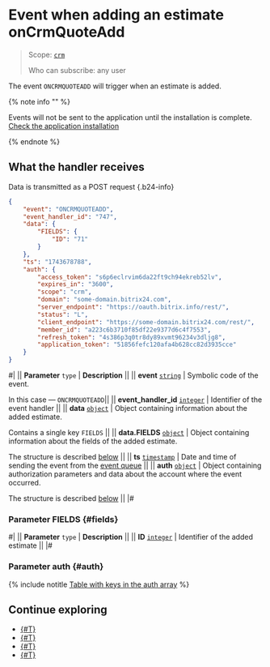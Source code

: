 # Event when adding an estimate onCrmQuoteAdd

> Scope: [`crm`](../../../scopes/permissions.md)
>
> Who can subscribe: any user

The event `ONCRMQUOTEADD` will trigger when an estimate is added.

{% note info "" %}

Events will not be sent to the application until the installation is complete. [Check the application installation](../../../../settings/app-installation/installation-finish.md)

{% endnote %}

## What the handler receives

Data is transmitted as a POST request {.b24-info}

```json
{
    "event": "ONCRMQUOTEADD",
    "event_handler_id": "747",
    "data": {
        "FIELDS": {
            "ID": "71"
        }
    },
    "ts": "1743678788",
    "auth": {
        "access_token": "s6p6eclrvim6da22ft9ch94ekreb52lv",
        "expires_in": "3600",
        "scope": "crm",
        "domain": "some-domain.bitrix24.com",
        "server_endpoint": "https://oauth.bitrix.info/rest/",
        "status": "L",
        "client_endpoint": "https://some-domain.bitrix24.com/rest/",
        "member_id": "a223c6b3710f85df22e9377d6c4f7553",
        "refresh_token": "4s386p3q0tr8dy89xvmt96234v3dljg8",
        "application_token": "51856fefc120afa4b628cc82d3935cce"
    }
}
```

#|
|| **Parameter**
`type` | **Description** ||
|| **event**
[`string`](../../../data-types.md) | Symbolic code of the event.

In this case — `ONCRMQUOTEADD`||
|| **event_handler_id**
[`integer`](../../../data-types.md) | Identifier of the event handler ||
|| **data**
[`object`](../../../data-types.md) | Object containing information about the added estimate.

Contains a single key `FIELDS` ||
|| **data.FIELDS**
[`object`](../../../data-types.md) | Object containing information about the fields of the added estimate.

The structure is described [below](#fields) ||
|| **ts**
[`timestamp`](../../../data-types.md) | Date and time of sending the event from the [event queue](../../../events/index.md) ||
|| **auth**
[`object`](../../../data-types.md) | Object containing authorization parameters and data about the account where the event occurred.

The structure is described [below](#auth) ||
|#

### Parameter FIELDS {#fields}

#|
|| **Parameter**
`type` | **Description** ||
|| **ID**
[`integer`](../../../data-types.md) | Identifier of the added estimate ||
|#

### Parameter auth {#auth}

{% include notitle [Table with keys in the auth array](../../../../_includes/auth-params-in-events.md) %}

## Continue exploring

- [{#T}](../../../events/index.md)
- [{#T}](../../../events/event-bind.md)
- [{#T}](./on-crm-quote-update.md)
- [{#T}](./on-crm-quote-delete.md)
